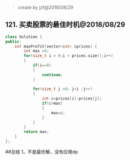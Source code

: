 >create by jzf@2018/08/29
## 121. 买卖股票的最佳时机@2018/08/29
```c++
class Solution {
public:
    int maxProfit(vector<int> &prices) {
        int max =0;
        for(size_t i = 0;i < prices.size();i++)
        {
            if(i==0)
            {
                continue;
            }
            
            for(size_t j =0; j<i ;j++)
            {
                int c=prices[i]-prices[j];
                if(c>max)
                {
                    max=c;
                }
            }
        }
        return max;
    }
};
```
##总结
1，不是最优解，没有应用dp